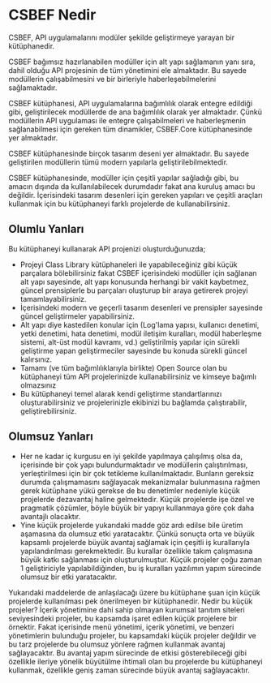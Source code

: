 # CSBEF Nedir
CSBEF, API uygulamalarını modüler şekilde geliştirmeye yarayan bir kütüphanedir.

CSBEF bağımsız hazırlanabilen modüller için alt yapı sağlamanın yanı sıra, dahil olduğu API projesinin de tüm yönetimini ele almaktadır. Bu sayede modüllerin çalışabilmesini ve bir birleriyle haberleşebilmelerini sağlamaktadır.

CSBEF kütüphanesi, API uygulamalarına bağımlılık olarak entegre edildiği gibi, geliştirilecek modüllerde de ana bağımlılık olarak yer almaktadır. Çünkü modüllerin API uygulaması ile entegre çalışabilmeleri ve haberleşmenin sağlanabilmesi için gereken tüm dinamikler, CSBEF.Core kütüphanesinde yer almaktadır.

CSBEF kütüphanesinde birçok tasarım deseni yer almaktadır. Bu sayede geliştirilen modüllerin tümü modern yapılarla geliştirilebilmektedir.

CSBEF kütüphanesinde, modüller için çeşitli yapılar sağladığı gibi, bu amacın dışında da kullanılabilecek durumdadır fakat ana kuruluş amacı bu değildir. İçerisindeki tasarım desenleri için gereken yapıları ve çeşitli araçları kullanmak için bu kütüphaneyi farklı projelerde de kullanabilirsiniz.

## Olumlu Yanları
Bu kütüphaneyi kullanarak API projenizi oluşturduğunuzda;

- Projeyi Class Library kütüphaneleri ile yapabileceğiniz gibi küçük parçalara bölebilirsiniz fakat CSBEF içerisindeki modüller için sağlanan alt yapı sayesinde, alt yapı konusunda herhangi bir vakit kaybetmez, güncel prensiplerle bu parçaları oluşturup bir araya getirerek projeyi tamamlayabilirsiniz.
- İçerisindeki modern ve geçerli tasarım desenleri ve prensipler sayesinde güncel geliştirmeler yapabilirsiniz.
- Alt yapı diye kastedilen konular için (Log'lama yapısı, kullanıcı denetimi, yetki denetimi, hata denetimi, modül iletişim kuralları, modül haberleşme sistemi, alt-üst modül kavramı, vd.) geliştirilmiş yapılar için sürekli geliştirme yapan geliştirmeciler sayesinde bu konuda sürekli güncel kalırsınız.
- Tamamı (ve tüm bağımlılıklarıyla birlikte) Open Source olan bu kütüphaneyi tüm API projelerinizde kullanabilirsiniz ve kimseye bağımlı olmazsınız
- Bu kütüphaneyi temel alarak kendi geliştirme standartlarınızı oluşturabilirsiniz ve projelerinizle ekibinizi bu bağlamda çalıştırabilir, geliştirebilirsiniz.

## Olumsuz Yanları
- Her ne kadar iç kurgusu en iyi şekilde yapılmaya çalışılmış olsa da, içerisinde bir çok yapı bulundurmaktadır ve modüllerin çalıştırılması, yerleştirilmesi için bir çok tetikleme kullanılmaktadır. Bunların gereksiz durumda çalışmamasını sağlayacak mekanizmalar bulunmasına rağmen gerek kütüphane yükü gerekse de bu denetimler nedeniyle küçük projelerde dezavantaj haline gelmektedir. Küçük projelerde işe özel ve pragmatik çözümler, böyle büyük bir yapıyı kullanmaya göre çok daha avantajlı olacaktır.
- Yine küçük projelerde yukarıdaki madde göz ardı edilse bile üretim aşamasına da olumsuz etki yaratacaktır. Çünkü sonuçta orta ve büyük kapsamlı projelerde büyük avantaj sağlamak için çeşitli iş kurallarıyla yapılandırılması gerekmektedir. Bu kurallar özellikle takım çalışmasına büyük katkı sağlanması için oluşturulmuştur. Küçük projeler çoğu zaman 1 geliştiriciyle yapılabildiğinden, bu iş kuralları yazılımın yapım sürecinde olumsuz bir etki yaratacaktır.

Yukarıdaki maddelerde de anlaşılacağı üzere bu kütüphane şuan için küçük projelerde kullanılması pek önerilmeyen bir kütüphanedir. Nedir bu küçük projeler? İçerik yönetimine dahi sahip olmayan kurumsal tanıtım siteleri seviyesindeki projeler, bu kapsamda işaret edilen küçük projelere bir örnektir. Fakat içerisinde menü yönetimi, içerik yönetimi, ve benzeri yönetimlerin bulunduğu projeler, bu kapsamdaki küçük projeler değildir ve bu tarz projelerde bu olumsuz yönlere rağmen kullanmak avantaj sağlayacaktır. Bu avantaj yapım sürecinde de etkisi gösterebileceği gibi özellikle ileriye yönelik büyütülme ihtimali olan bu projelerde bu kütüphaneyi kullanmak, özellikle geniş zaman sürecinde büyük avantaj sağlayacaktır.